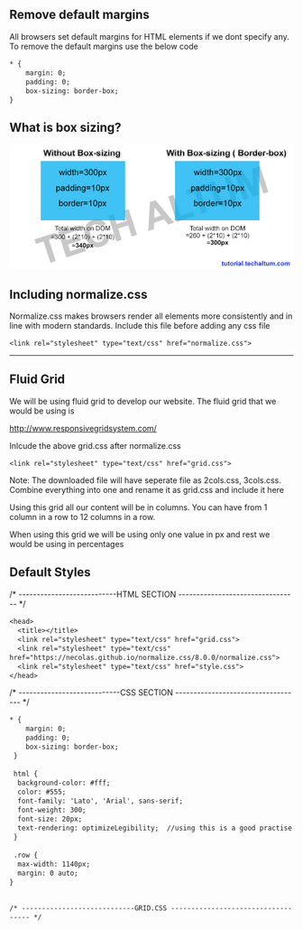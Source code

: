 ## Remove default margins 

All browsers set default margins for HTML elements if we dont specify any. To remove the default margins use the below code

```
* {
    margin: 0;
    padding: 0;
    box-sizing: border-box;
}
```

## What is box sizing?

![alt text](images/box-sizing.jpg "Box Sizing Images")


## Including normalize.css

Normalize.css makes browsers render all elements more consistently and in line with modern standards. Include this file before adding any css file

```
<link rel="stylesheet" type="text/css" href="normalize.css">
```

---

## Fluid Grid

We will be using fluid grid to develop our website. The fluid grid that we would be using is 

http://www.responsivegridsystem.com/

Inlcude the above grid.css after normalize.css

```
<link rel="stylesheet" type="text/css" href="grid.css">
```

Note: The downloaded file will have seperate file as 2cols.css, 3cols.css. Combine everything into one and rename it as grid.css and include it here

Using this grid all our content will be in columns. You can have from 1 column in a row to 12 columns in a row.

When using this grid we will be using only one value in px and rest we would be using in percentages

## Default Styles

/* ---------------------------HTML SECTION --------------------------------- */

```
<head>
  <title></title>
  <link rel="stylesheet" type="text/css" href="grid.css">
  <link rel="stylesheet" type="text/css" href="https://necolas.github.io/normalize.css/8.0.0/normalize.css">
  <link rel="stylesheet" type="text/css" href="style.css">  
</head>

```

/* ----------------------------CSS SECTION ----------------------------------- */

```
* {
    margin: 0;
    padding: 0;
    box-sizing: border-box;
 }

 html {
  background-color: #fff;
  color: #555;
  font-family: 'Lato', 'Arial', sans-serif;
  font-weight: 300;
  font-size: 20px;
  text-rendering: optimizeLegibility;  //using this is a good practise
 }
 
 .row {
  max-width: 1140px;
  margin: 0 auto;
}
```

```

/* ----------------------------GRID.CSS ----------------------------------- */



```
